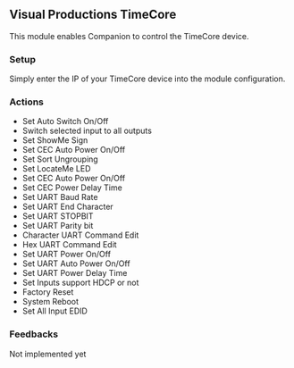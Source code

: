 ## Visual Productions TimeCore

This module enables Companion to control the TimeCore device. 

### Setup

Simply enter the IP of your TimeCore device into the module configuration.

### Actions

- Set Auto Switch On/Off
- Switch selected input to all outputs
- Set ShowMe Sign
- Set CEC Auto Power On/Off
- Set Sort Ungrouping
- Set LocateMe LED
- Set CEC Auto Power On/Off
- Set CEC Power Delay Time
- Set UART Baud Rate
- Set UART End Character
- Set UART STOPBIT
- Set UART Parity bit
- Character UART Command Edit
- Hex UART Command Edit
- Set UART Power On/Off
- Set UART Auto Power On/Off
- Set UART Power Delay Time
- Set Inputs support HDCP or not
- Factory Reset
- System Reboot
- Set All Input EDID

### Feedbacks

Not implemented yet